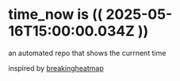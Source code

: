 # time_now is (( 2025-05-16T15:00:00.034Z ))

an automated repo that shows the currnent time

inspired by [breakingheatmap](https://github.com/breakingheatmap/breakingheatmap)